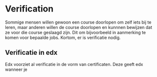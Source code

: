 # Verification

Sommige mensen willen gewoon een course doorlopen om zelf iets bij te leren, maar anderen willen de course doorlopen en kunnnen bewijzen dat ze voor die course geslaagd zijn. Dit om bijvoorbeeld in aanmerking te komen voor bepaalde jobs. Kortom, er is verificatie nodig.

## Verificatie in edx

Edx voorziet al verificatie in de vorm van certificaten. 
Deze geeft edx wanneer je 